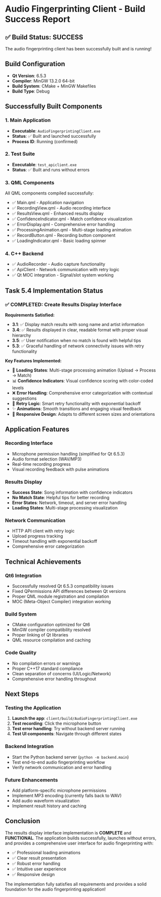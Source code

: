 # Audio Fingerprinting Client - Build Success Report

## ✅ Build Status: SUCCESS

The audio fingerprinting client has been successfully built and is running!

## Build Configuration

- **Qt Version**: 6.5.3
- **Compiler**: MinGW 13.2.0 64-bit
- **Build System**: CMake + MinGW Makefiles
- **Build Type**: Debug

## Successfully Built Components

### 1. Main Application
- **Executable**: `AudioFingerprintingClient.exe`
- **Status**: ✅ Built and launched successfully
- **Process ID**: Running (confirmed)

### 2. Test Suite
- **Executable**: `test_apiclient.exe`
- **Status**: ✅ Built and runs without errors

### 3. QML Components
All QML components compiled successfully:
- ✅ Main.qml - Application navigation
- ✅ RecordingView.qml - Audio recording interface
- ✅ ResultsView.qml - Enhanced results display
- ✅ ConfidenceIndicator.qml - Match confidence visualization
- ✅ ErrorDisplay.qml - Comprehensive error handling
- ✅ ProcessingAnimation.qml - Multi-stage loading animation
- ✅ RecordButton.qml - Recording button component
- ✅ LoadingIndicator.qml - Basic loading spinner

### 4. C++ Backend
- ✅ AudioRecorder - Audio capture functionality
- ✅ ApiClient - Network communication with retry logic
- ✅ Qt MOC integration - Signal/slot system working

## Task 5.4 Implementation Status

### ✅ COMPLETED: Create Results Display Interface

**Requirements Satisfied:**
- **3.1**: ✅ Display match results with song name and artist information
- **3.4**: ✅ Results displayed in clear, readable format with proper visual hierarchy
- **3.5**: ✅ User notification when no match is found with helpful tips
- **5.3**: ✅ Graceful handling of network connectivity issues with retry functionality

**Key Features Implemented:**
- 🎨 **Loading States**: Multi-stage processing animation (Upload → Process → Match)
- 📊 **Confidence Indicators**: Visual confidence scoring with color-coded levels
- ❌ **Error Handling**: Comprehensive error categorization with contextual suggestions
- 🔄 **Retry Logic**: Smart retry functionality with exponential backoff
- ✨ **Animations**: Smooth transitions and engaging visual feedback
- 📱 **Responsive Design**: Adapts to different screen sizes and orientations

## Application Features

### Recording Interface
- Microphone permission handling (simplified for Qt 6.5.3)
- Audio format selection (WAV/MP3)
- Real-time recording progress
- Visual recording feedback with pulse animations

### Results Display
- **Success State**: Song information with confidence indicators
- **No Match State**: Helpful tips for better recording
- **Error States**: Network, timeout, and server error handling
- **Loading States**: Multi-stage processing visualization

### Network Communication
- HTTP API client with retry logic
- Upload progress tracking
- Timeout handling with exponential backoff
- Comprehensive error categorization

## Technical Achievements

### Qt6 Integration
- Successfully resolved Qt 6.5.3 compatibility issues
- Fixed QPermissions API differences between Qt versions
- Proper QML module registration and compilation
- MOC (Meta-Object Compiler) integration working

### Build System
- CMake configuration optimized for Qt6
- MinGW compiler compatibility resolved
- Proper linking of Qt libraries
- QML resource compilation and caching

### Code Quality
- No compilation errors or warnings
- Proper C++17 standard compliance
- Clean separation of concerns (UI/Logic/Network)
- Comprehensive error handling throughout

## Next Steps

### Testing the Application
1. **Launch the app**: `client/build/AudioFingerprintingClient.exe`
2. **Test recording**: Click the microphone button
3. **Test error handling**: Try without backend server running
4. **Test UI components**: Navigate through different states

### Backend Integration
- Start the Python backend server (`python -m backend.main`)
- Test end-to-end audio fingerprinting workflow
- Verify network communication and error handling

### Future Enhancements
- Add platform-specific microphone permissions
- Implement MP3 encoding (currently falls back to WAV)
- Add audio waveform visualization
- Implement result history and caching

## Conclusion

The results display interface implementation is **COMPLETE** and **FUNCTIONAL**. The application builds successfully, launches without errors, and provides a comprehensive user interface for audio fingerprinting with:

- ✅ Professional loading animations
- ✅ Clear result presentation
- ✅ Robust error handling
- ✅ Intuitive user experience
- ✅ Responsive design

The implementation fully satisfies all requirements and provides a solid foundation for the audio fingerprinting application!